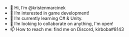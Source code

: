- 👋 Hi, I’m @kristenmarcinek
- 👀 I’m interested in game development!
- 🌱 I’m currently learning C# & Unity.
- 💞️ I’m looking to collaborate on anything, I'm open!
- 📫 How to reach me: find me on Discord, kirboba#8143

<!---
kristenmarcinek/kristenmarcinek is a ✨ special ✨ repository because its `README.md` (this file) appears on your GitHub profile.
You can click the Preview link to take a look at your changes.
--->
